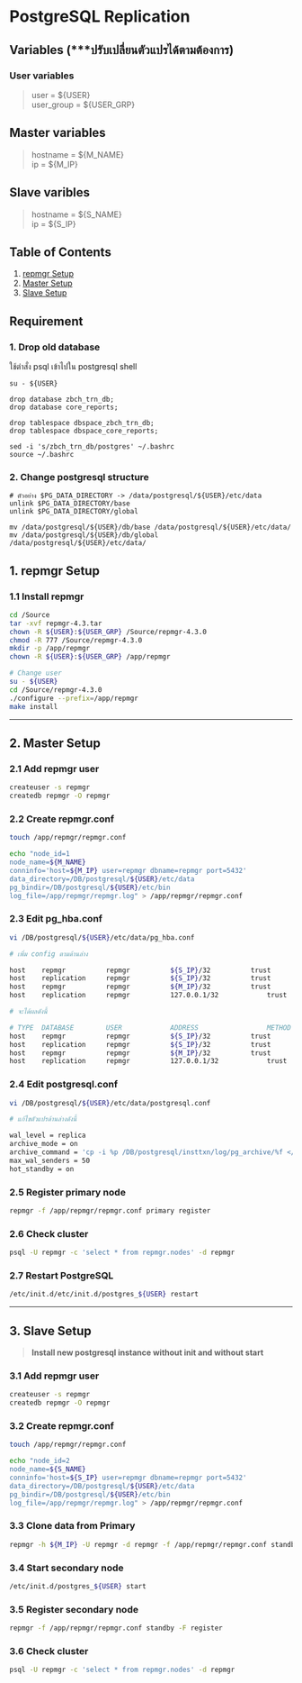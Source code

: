 
# PostgreSQL Replication

## Variables (***ปรับเปลี่ยนตัวแปรได้ตามต้องการ)

### User variables
> user = ${USER}  
> user_group = ${USER_GRP}  

## Master variables
> hostname = ${M_NAME}  
> ip = ${M_IP}  

## Slave varibles
> hostname = ${S_NAME}  
> ip = ${S_IP}



## Table of Contents
1. [repmgr Setup](#1-repmgr-setup)
2. [Master Setup](#2-master-setup)
3. [Slave Setup](#3-slave-setup)



## Requirement
### 1. Drop old database
ใช้ตำสั่ง psql เข้าไปใน postgresql shell
```
su - ${USER}

drop database zbch_trn_db;
drop database core_reports;

drop tablespace dbspace_zbch_trn_db;
drop tablespace dbspace_core_reports;

sed -i 's/zbch_trn_db/postgres' ~/.bashrc
source ~/.bashrc
```
### 2. Change postgresql structure
```
# ตัวอย่าง $PG_DATA_DIRECTORY -> /data/postgresql/${USER}/etc/data
unlink $PG_DATA_DIRECTORY/base
unlink $PG_DATA_DIRECTORY/global

mv /data/postgresql/${USER}/db/base /data/postgresql/${USER}/etc/data/
mv /data/postgresql/${USER}/db/global /data/postgresql/${USER}/etc/data/
```


## 1. repmgr Setup
### 1.1 Install repmgr
```bash
cd /Source
tar -xvf repmgr-4.3.tar
chown -R ${USER}:${USER_GRP} /Source/repmgr-4.3.0
chmod -R 777 /Source/repmgr-4.3.0
mkdir -p /app/repmgr
chown -R ${USER}:${USER_GRP} /app/repmgr

# Change user
su - ${USER}
cd /Source/repmgr-4.3.0
./configure --prefix=/app/repmgr
make install
```

---

## 2. Master Setup

### 2.1 Add repmgr user
```bash
createuser -s repmgr
createdb repmgr -O repmgr
```

### 2.2 Create repmgr.conf
```bash
touch /app/repmgr/repmgr.conf

echo "node_id=1
node_name=${M_NAME}
conninfo='host=${M_IP} user=repmgr dbname=repmgr port=5432'
data_directory=/DB/postgresql/${USER}/etc/data
pg_bindir=/DB/postgresql/${USER}/etc/bin
log_file=/app/repmgr/repmgr.log" > /app/repmgr/repmgr.conf
```

### 2.3 Edit pg_hba.conf
```bash
vi /DB/postgresql/${USER}/etc/data/pg_hba.conf

# เพิ่ม config ตามด้านล่าง

host	repmgr		    repmgr		    ${S_IP}/32		    trust
host	replication	    repmgr		    ${S_IP}/32		    trust
host	repmgr		    repmgr		    ${M_IP}/32		    trust
host    replication   	repmgr      	127.0.0.1/32            trust

# จะได้ผลดังนี้

# TYPE  DATABASE        USER            ADDRESS                 METHOD
host	repmgr		    repmgr		    ${S_IP}/32		    trust
host	replication	    repmgr		    ${S_IP}/32		    trust
host	repmgr		    repmgr		    ${M_IP}/32		    trust
host    replication   	repmgr      	127.0.0.1/32            trust
```

### 2.4 Edit postgresql.conf
```bash
vi /DB/postgresql/${USER}/etc/data/postgresql.conf

# แก้ไขตัวแปรด้านล่างดังนี้

wal_level = replica
archive_mode = on
archive_command = 'cp -i %p /DB/postgresql/insttxn/log/pg_archive/%f </dev/null'
max_wal_senders = 50
hot_standby = on
```

### 2.5 Register primary node
```bash
repmgr -f /app/repmgr/repmgr.conf primary register
```

### 2.6 Check cluster
```bash
psql -U repmgr -c 'select * from repmgr.nodes' -d repmgr
```

### 2.7 Restart PostgreSQL
```bash
/etc/init.d/etc/init.d/postgres_${USER} restart
```
---

## 3. Slave Setup
> **Install new postgresql instance without init and without start**

### 3.1 Add repmgr user
```bash
createuser -s repmgr
createdb repmgr -O repmgr
```

### 3.2 Create repmgr.conf
```bash
touch /app/repmgr/repmgr.conf

echo "node_id=2
node_name=${S_NAME}
conninfo='host=${S_IP} user=repmgr dbname=repmgr port=5432'
data_directory=/DB/postgresql/${USER}/etc/data
pg_bindir=/DB/postgresql/${USER}/etc/bin
log_file=/app/repmgr/repmgr.log" > /app/repmgr/repmgr.conf
```

### 3.3 Clone data from Primary
```bash
repmgr -h ${M_IP} -U repmgr -d repmgr -f /app/repmgr/repmgr.conf standby clone
```

### 3.4 Start secondary node
```bash
/etc/init.d/postgres_${USER} start
```

### 3.5 Register secondary node
```bash
repmgr -f /app/repmgr/repmgr.conf standby -F register
```

### 3.6 Check cluster
```bash
psql -U repmgr -c 'select * from repmgr.nodes' -d repmgr
```
